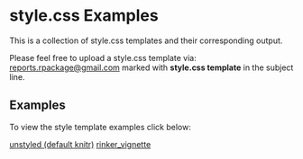 style.css Examples
==================

This is a collection of style.css templates and their corresponding output.

Please feel free to upload a style.css template via: <a href="mailto:reports.rpackage@gmail.com" target="_blank">reports.rpackage@gmail.com</a> marked with **style.css template** in the subject line.

## Examples

To view the style template examples click below:

[unstyled (default knitr)](https://github.com/trinker/style.css_examples/blob/master/minimal%template.Rmd)
[rinker_vignette](http://trinker.github.io/style.css_examples/rinker_vignette/minimal%20template.html)

